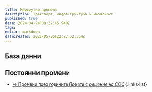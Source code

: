 ```yaml
---
title: Маршрутни промени
description: Транспорт, инфраструктура и мобилност
published: true
date: 2024-04-24T09:37:45.940Z
tags: 
editor: markdown
dateCreated: 2022-05-05T22:27:52.554Z
---
```


## База данни


## Постоянни промени
- [:arrow_right_hook: Промени през годините  *Приети с решение на СОС*](/bg/public-transport/route-changes/year-by-year)
{.links-list}